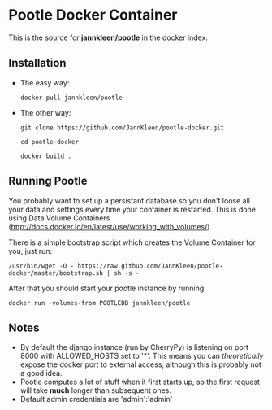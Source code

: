 Pootle Docker Container
=======================

This is the source for **jannkleen/pootle** in the docker index.

Installation
------------

- The easy way:

    ```
    docker pull jannkleen/pootle
    ```

- The other way:

    ```
    git clone https://github.com/JannKleen/pootle-docker.git

    cd pootle-docker

    docker build .
    ```


Running Pootle
--------------

You probably want to set up a persistant database so you don't loose all your data and settings every time your container is restarted. This is done using Data Volume Containers (http://docs.docker.io/en/latest/use/working_with_volumes/)

There is a simple bootstrap script which creates the Volume Container for you, just run:

```
/usr/bin/wget -O - https://raw.github.com/JannKleen/pootle-docker/master/bootstrap.sh | sh -s -
```

After that you should start your pootle instance by running:

```
docker run -volumes-from POOTLEDB jannkleen/pootle
```


Notes
-----

- By default the django instance (run by CherryPy) is listening on port 8000 with ALLOWED_HOSTS set to '\*'. This means you can *theoretically* expose the docker port to external access, although this is probably not a good idea.
- Pootle computes a lot of stuff when it first starts up, so the first request will take **much** longer than subsequent ones.
- Default admin credentials are 'admin':'admin'

